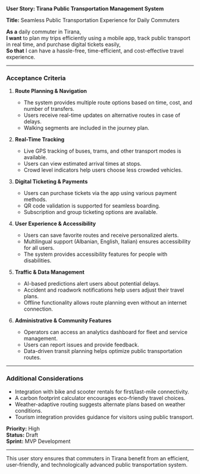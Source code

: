 **User Story: Tirana Public Transportation Management System**

**Title:** Seamless Public Transportation Experience for Daily Commuters

**As a** daily commuter in Tirana,  
**I want** to plan my trips efficiently using a mobile app, track public transport in real time, and purchase digital tickets easily,  
**So that** I can have a hassle-free, time-efficient, and cost-effective travel experience.

---

### **Acceptance Criteria**
1. **Route Planning & Navigation**
   - The system provides multiple route options based on time, cost, and number of transfers.
   - Users receive real-time updates on alternative routes in case of delays.
   - Walking segments are included in the journey plan.

2. **Real-Time Tracking**
   - Live GPS tracking of buses, trams, and other transport modes is available.
   - Users can view estimated arrival times at stops.
   - Crowd level indicators help users choose less crowded vehicles.

3. **Digital Ticketing & Payments**
   - Users can purchase tickets via the app using various payment methods.
   - QR code validation is supported for seamless boarding.
   - Subscription and group ticketing options are available.

4. **User Experience & Accessibility**
   - Users can save favorite routes and receive personalized alerts.
   - Multilingual support (Albanian, English, Italian) ensures accessibility for all users.
   - The system provides accessibility features for people with disabilities.

5. **Traffic & Data Management**
   - AI-based predictions alert users about potential delays.
   - Accident and roadwork notifications help users adjust their travel plans.
   - Offline functionality allows route planning even without an internet connection.

6. **Administrative & Community Features**
   - Operators can access an analytics dashboard for fleet and service management.
   - Users can report issues and provide feedback.
   - Data-driven transit planning helps optimize public transportation routes.

---

### **Additional Considerations**
- Integration with bike and scooter rentals for first/last-mile connectivity.
- A carbon footprint calculator encourages eco-friendly travel choices.
- Weather-adaptive routing suggests alternate plans based on weather conditions.
- Tourism integration provides guidance for visitors using public transport.

**Priority:** High  
**Status:** Draft  
**Sprint:** MVP Development

---

This user story ensures that commuters in Tirana benefit from an efficient, user-friendly, and technologically advanced public transportation system.

